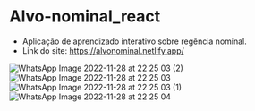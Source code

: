 # Alvo-nominal_react
- Aplicação de aprendizado interativo sobre regência nominal.
- Link do site: https://alvonominal.netlify.app/

![WhatsApp Image 2022-11-28 at 22 25 03 (2)](https://user-images.githubusercontent.com/94902906/204415756-f41ffe2a-0ff0-4bb7-b81d-21770a1d5296.jpeg)
![WhatsApp Image 2022-11-28 at 22 25 03](https://user-images.githubusercontent.com/94902906/204415762-43814047-64af-4f0b-8b3a-812868b73919.jpeg)
![WhatsApp Image 2022-11-28 at 22 25 03 (1)](https://user-images.githubusercontent.com/94902906/204415767-c76b7f4d-fadd-4bd2-a225-0a8e734a9365.jpeg)
![WhatsApp Image 2022-11-28 at 22 25 04](https://user-images.githubusercontent.com/94902906/204415765-74772eb5-fd14-4a31-b189-9252ec35660c.jpeg)
